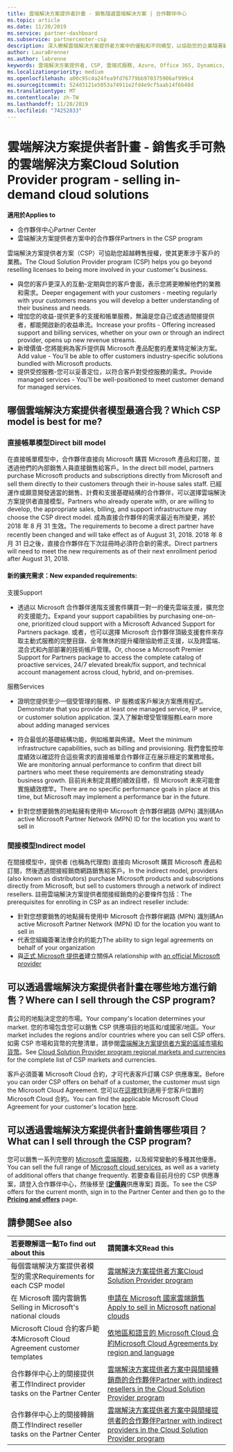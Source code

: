 ```yaml
---
title: 雲端解決方案提供者計畫 - 銷售隨選雲端解決方案 | 合作夥伴中心
ms.topic: article
ms.date: 11/20/2019
ms.service: partner-dashboard
ms.subservice: partnercenter-csp
description: 深入瞭解雲端解決方案提供者方案中的優點和不同模型，以協助您的企業隨著新客戶和新的專長成長。
author: LauraBrenner
ms.author: labrenne
keywords: 雲端解決方案提供者, CSP, 雲端式服務, Azure, Office 365, Dynamics, 雲端解決方案提供者合作夥伴, 過雲端解決方案提供者銷售, 直接合作夥伴, 間接雲端解決方案提供者合作夥伴, 間接雲端解決方案提供者經銷商, 直接雲端解決方案提供者, 間接雲端解決方案提供者, 直接模型, 間接模型, 間接經銷商, 間接提供者, 提供者, 散發者, 雲端解決方案提供者計畫
ms.localizationpriority: medium
ms.openlocfilehash: a00c95c4a24fea9fd76779bb970375906af999c4
ms.sourcegitcommit: 524d3121e5053a74911e2fd4e9cf5aab14f6b48d
ms.translationtype: MT
ms.contentlocale: zh-TW
ms.lasthandoff: 11/20/2019
ms.locfileid: "74252833"
---
```

# <a name="cloud-solution-provider-program---selling-in-demand-cloud-solutions"></a><span data-ttu-id="9e64d-104">雲端解決方案提供者計畫 - 銷售炙手可熱的雲端解決方案</span><span class="sxs-lookup"><span data-stu-id="9e64d-104">Cloud Solution Provider program - selling in-demand cloud solutions</span></span> 

<span data-ttu-id="9e64d-105">**適用於**</span><span class="sxs-lookup"><span data-stu-id="9e64d-105">**Applies to**</span></span>

- <span data-ttu-id="9e64d-106">合作夥伴中心</span><span class="sxs-lookup"><span data-stu-id="9e64d-106">Partner Center</span></span>
- <span data-ttu-id="9e64d-107">雲端解決方案提供者方案中的合作夥伴</span><span class="sxs-lookup"><span data-stu-id="9e64d-107">Partners in the CSP program</span></span>

<span data-ttu-id="9e64d-108">雲端解決方案提供者方案（CSP）可協助您超越轉售授權，使其更牽涉于客戶的業務。</span><span class="sxs-lookup"><span data-stu-id="9e64d-108">The Cloud Solution Provider program (CSP) helps you go beyond reselling licenses to being more involved in your customer's business.</span></span>
 
- <span data-ttu-id="9e64d-109">與您的客戶更深入的互動-定期與您的客戶會面，表示您將更瞭解他們的業務和需求。</span><span class="sxs-lookup"><span data-stu-id="9e64d-109">Deeper engagement with your customers - meeting regularly with your customers means you will develop a better understanding of their business and needs.</span></span>
- <span data-ttu-id="9e64d-110">增加您的收益-提供更多的支援和帳單服務，無論是您自己或透過間接提供者，都能開啟新的收益串流。</span><span class="sxs-lookup"><span data-stu-id="9e64d-110">Increase your profits - Offering increased support and billing services, whether on your own or through an indirect provider, opens up new revenue streams.</span></span>  
- <span data-ttu-id="9e64d-111">新增價值-您將能夠為客戶提供與 Microsoft 產品配套的產業特定解決方案。</span><span class="sxs-lookup"><span data-stu-id="9e64d-111">Add value - You'll be able to offer customers industry-specific solutions bundled with Microsoft products.</span></span>
- <span data-ttu-id="9e64d-112">提供受控服務-您可以妥善定位，以符合客戶對受控服務的需求。</span><span class="sxs-lookup"><span data-stu-id="9e64d-112">Provide managed services - You'll be well-positioned to meet customer demand for managed services.</span></span> 

## <a name="which-csp-model-is-best-for-me"></a><span data-ttu-id="9e64d-113">哪個雲端解決方案提供者模型最適合我？</span><span class="sxs-lookup"><span data-stu-id="9e64d-113">Which CSP model is best for me?</span></span>

### <a name="direct-bill-model"></a><span data-ttu-id="9e64d-114">直接帳單模型</span><span class="sxs-lookup"><span data-stu-id="9e64d-114">Direct bill model</span></span>

 <span data-ttu-id="9e64d-115">在直接帳單模型中，合作夥伴直接向 Microsoft 購買 Microsoft 產品和訂閱，並透過他們的內部銷售人員直接銷售給客戶。</span><span class="sxs-lookup"><span data-stu-id="9e64d-115">In the direct bill model, partners purchase Microsoft products and subscriptions directly from Microsoft and sell them directly to their customers through their in-house sales staff.</span></span> <span data-ttu-id="9e64d-116">已經運作或願意開發適當的銷售、計費和支援基礎結構的合作夥伴，可以選擇雲端解決方案提供者直接模型。</span><span class="sxs-lookup"><span data-stu-id="9e64d-116">Partners who already operate with, or are willing to develop, the appropriate sales, billing, and support infrastructure may choose the CSP direct model.</span></span> <span data-ttu-id="9e64d-117">成為直接合作夥伴的需求最近有所變更，將於 2018 年 8 月 31 生效。</span><span class="sxs-lookup"><span data-stu-id="9e64d-117">The requirements to become a direct partner have recently been changed and will take effect as of August 31, 2018.</span></span> <span data-ttu-id="9e64d-118">2018 年 8 月 31 日之後，直接合作夥伴在下次註冊時必須符合新的需求。</span><span class="sxs-lookup"><span data-stu-id="9e64d-118">Direct partners will need to meet the new requirements as of their next enrollment period after August 31, 2018.</span></span>


#### <a name="new-expanded-requirements"></a><span data-ttu-id="9e64d-119">新的擴充需求：</span><span class="sxs-lookup"><span data-stu-id="9e64d-119">New expanded requirements:</span></span>

<span data-ttu-id="9e64d-120">支援</span><span class="sxs-lookup"><span data-stu-id="9e64d-120">Support</span></span>
- <span data-ttu-id="9e64d-121">透過以 Microsoft 合作夥伴進階支援套件購買一對一的優先雲端支援，擴充您的支援能力。</span><span class="sxs-lookup"><span data-stu-id="9e64d-121">Expand your support capabilities by purchasing one-on-one, prioritized cloud support with a Microsoft Advanced Support for Partners package.</span></span> <span data-ttu-id="9e64d-122">或者，也可以選擇 Microsoft 合作夥伴頂級支援套件來存取主動式服務的完整目錄、全年無休的提升權限協助修正支援，以及跨雲端、混合式和內部部署的技術帳戶管理。</span><span class="sxs-lookup"><span data-stu-id="9e64d-122">Or, choose a Microsoft Premier Support for Partners package to access the complete catalog of proactive services, 24/7 elevated break/fix support, and technical account management across cloud, hybrid, and on-premises.</span></span> 

<span data-ttu-id="9e64d-123">服務</span><span class="sxs-lookup"><span data-stu-id="9e64d-123">Services</span></span>

- <span data-ttu-id="9e64d-124">證明您提供至少一個受管理的服務、IP 服務或客戶解決方案應用程式。</span><span class="sxs-lookup"><span data-stu-id="9e64d-124">Demonstrate that you provide at least one managed service, IP service, or customer solution application.</span></span> <span data-ttu-id="9e64d-125">深入了解新增受管理服務</span><span class="sxs-lookup"><span data-stu-id="9e64d-125">Learn more about adding managed services</span></span>

- <span data-ttu-id="9e64d-126">符合最低的基礎結構功能，例如帳單與佈建。</span><span class="sxs-lookup"><span data-stu-id="9e64d-126">Meet the minimum infrastructure capabilities, such as billing and provisioning.</span></span>
<span data-ttu-id="9e64d-127">我們會監控年度績效以確認符合這些需求的直接帳單合作夥伴正在展示穩定的業務增長。</span><span class="sxs-lookup"><span data-stu-id="9e64d-127">We are monitoring annual performance to confirm that direct bill partners who meet these requirements are demonstrating steady business growth.</span></span> <span data-ttu-id="9e64d-128">目前尚未制定具體的績效目標，但 Microsoft 未來可能會實施績效標竿。</span><span class="sxs-lookup"><span data-stu-id="9e64d-128">There are no specific performance goals in place at this time, but Microsoft may implement a performance bar in the future.</span></span> 

- <span data-ttu-id="9e64d-129">針對您想要銷售的地點擁有使用中 Microsoft 合作夥伴網路 (MPN) 識別碼</span><span class="sxs-lookup"><span data-stu-id="9e64d-129">An active Microsoft Partner Network (MPN) ID for the location you want to sell in</span></span>


### <a name="indirect-model"></a><span data-ttu-id="9e64d-130">間接模型</span><span class="sxs-lookup"><span data-stu-id="9e64d-130">Indirect model</span></span>

<span data-ttu-id="9e64d-131">在間接模型中，提供者 (也稱為代理商) 直接向 Microsoft 購買 Microsoft 產品和訂閱，然後透過間接經銷商網路銷售給客戶。</span><span class="sxs-lookup"><span data-stu-id="9e64d-131">In the indirect model, providers (also known as distributors) purchase Microsoft products and subscriptions directly from Microsoft, but sell to customers through a network of indirect resellers.</span></span> <span data-ttu-id="9e64d-132">註冊雲端解決方案提供者間接經銷商的必要條件包括：</span><span class="sxs-lookup"><span data-stu-id="9e64d-132">The prerequisites for enrolling in CSP as an indirect reseller include:</span></span>

- <span data-ttu-id="9e64d-133">針對您想要銷售的地點擁有使用中 Microsoft 合作夥伴網路 (MPN) 識別碼</span><span class="sxs-lookup"><span data-stu-id="9e64d-133">An active Microsoft Partner Network (MPN) ID for the location you want to sell in</span></span>
- <span data-ttu-id="9e64d-134">代表您組織簽署法律合約的能力</span><span class="sxs-lookup"><span data-stu-id="9e64d-134">The ability to sign legal agreements on behalf of your organization</span></span>
- <span data-ttu-id="9e64d-135">與[正式 Microsoft 提供者](https://partnercenter.microsoft.com/partner/find-a-provider)建立關係</span><span class="sxs-lookup"><span data-stu-id="9e64d-135">A relationship with [an official Microsoft provider](https://partnercenter.microsoft.com/partner/find-a-provider)</span></span>


## <a name="where-can-i-sell-through-the-csp-program"></a><span data-ttu-id="9e64d-136">可以透過雲端解決方案提供者計畫在哪些地方進行銷售？</span><span class="sxs-lookup"><span data-stu-id="9e64d-136">Where can I sell through the CSP program?</span></span>

<span data-ttu-id="9e64d-137">貴公司的地點決定您的市場。</span><span class="sxs-lookup"><span data-stu-id="9e64d-137">Your company's location determines your market.</span></span> <span data-ttu-id="9e64d-138">您的市場包含您可以銷售 CSP 供應項目的地區和/或國家/地區。</span><span class="sxs-lookup"><span data-stu-id="9e64d-138">Your market includes the regions and/or countries where you can sell CSP offers.</span></span> <span data-ttu-id="9e64d-139">如需 CSP 市場和貨幣的完整清單，請參閱[雲端解決方案提供者方案的區域市場和貨幣](regional-authorization-overview.md)。</span><span class="sxs-lookup"><span data-stu-id="9e64d-139">See [Cloud Solution Provider program regional markets and currencies](regional-authorization-overview.md) for the complete list of CSP markets and currencies.</span></span>

<span data-ttu-id="9e64d-140">客戶必須簽署 Microsoft Cloud 合約，才可代表客戶訂購 CSP 供應專案。</span><span class="sxs-lookup"><span data-stu-id="9e64d-140">Before you can order CSP offers on behalf of a customer, the customer must sign the Microsoft Cloud Agreement.</span></span> <span data-ttu-id="9e64d-141">您可以在[這裡](agreements.md)找到適用于您客戶位置的 Microsoft Cloud 合約。</span><span class="sxs-lookup"><span data-stu-id="9e64d-141">You can find the applicable Microsoft Cloud Agreement for your customer's location [here](agreements.md).</span></span>  

## <a name="what-can-i-sell-through-the-csp-program"></a><span data-ttu-id="9e64d-142">可以透過雲端解決方案提供者計畫銷售哪些項目？</span><span class="sxs-lookup"><span data-stu-id="9e64d-142">What can I sell through the CSP program?</span></span>

<span data-ttu-id="9e64d-143">您可以銷售一系列完整的 [Microsoft 雲端服務](https://partner.microsoft.com/cloud-solution-provider/products-and-services)，以及經常變動的多種其他優惠。</span><span class="sxs-lookup"><span data-stu-id="9e64d-143">You can sell the full range of [Microsoft cloud services](https://partner.microsoft.com/cloud-solution-provider/products-and-services), as well as a variety of additional offers that change frequently.</span></span> <span data-ttu-id="9e64d-144">若要查看目前月份的 CSP 供應專案，請登入合作夥伴中心，然後移至 [[**定價與**](https://partnercenter.microsoft.com/pcv/sales)供應專案] 頁面。</span><span class="sxs-lookup"><span data-stu-id="9e64d-144">To see the CSP offers for the current month, sign in to the Partner Center and then go to the [**Pricing and offers**](https://partnercenter.microsoft.com/pcv/sales) page.</span></span>

## <a name="see-also"></a><span data-ttu-id="9e64d-145">請參閱</span><span class="sxs-lookup"><span data-stu-id="9e64d-145">See also</span></span> 


|<span data-ttu-id="9e64d-146">**若要瞭解這一點**</span><span class="sxs-lookup"><span data-stu-id="9e64d-146">**To find out about this**</span></span>   |<span data-ttu-id="9e64d-147">**請閱讀本文**</span><span class="sxs-lookup"><span data-stu-id="9e64d-147">**Read this**</span></span>   |
|:---------------------------|:--------------------|
|<span data-ttu-id="9e64d-148">每個雲端解決方案提供者模型的需求</span><span class="sxs-lookup"><span data-stu-id="9e64d-148">Requirements for each CSP model</span></span>   | [<span data-ttu-id="9e64d-149">雲端解決方案提供者方案</span><span class="sxs-lookup"><span data-stu-id="9e64d-149">Cloud Solution Provider program</span></span>](https://partnercenter.microsoft.com/partner/cloud-solution-provider)|
|<span data-ttu-id="9e64d-150">在 Microsoft 國内雲銷售</span><span class="sxs-lookup"><span data-stu-id="9e64d-150">Selling in Microsoft's national clouds</span></span>   | [<span data-ttu-id="9e64d-151">申請在 Microsoft 國家雲端銷售</span><span class="sxs-lookup"><span data-stu-id="9e64d-151">Apply to sell in Microsoft national clouds</span></span>](csp-national-clouds-overview.md)|
|<span data-ttu-id="9e64d-152">Microsoft Cloud 合約客戶範本</span><span class="sxs-lookup"><span data-stu-id="9e64d-152">Microsoft Cloud Agreement customer templates</span></span>   |[<span data-ttu-id="9e64d-153">依地區和語言的 Microsoft Cloud 合約</span><span class="sxs-lookup"><span data-stu-id="9e64d-153">Microsoft Cloud Agreements by region and language</span></span>](agreements.md)|
|<span data-ttu-id="9e64d-154">合作夥伴中心上的間接提供者工作</span><span class="sxs-lookup"><span data-stu-id="9e64d-154">Indirect provider tasks on the Partner Center</span></span>  |[<span data-ttu-id="9e64d-155">雲端解決方案提供者方案中與間接轉銷商的合作夥伴</span><span class="sxs-lookup"><span data-stu-id="9e64d-155">Partner with indirect resellers in the Cloud Solution Provider program</span></span>](indirect-provider-tasks-in-partner-center.md)|
|<span data-ttu-id="9e64d-156">合作夥伴中心上的間接轉銷商工作</span><span class="sxs-lookup"><span data-stu-id="9e64d-156">Indirect reseller tasks on the Partner Center</span></span>   |[<span data-ttu-id="9e64d-157">雲端解決方案提供者方案中與間接提供者的合作夥伴</span><span class="sxs-lookup"><span data-stu-id="9e64d-157">Partner with indirect providers in the Cloud Solution Provider program</span></span>](indirect-reseller-tasks-in-partner-center.md)|
